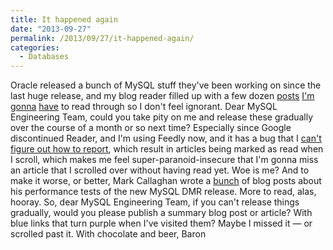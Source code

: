 ```yaml
---
title: It happened again
date: "2013-09-27"
permalink: /2013/09/27/it-happened-again/
categories:
  - Databases
---
```

Oracle released a bunch of MySQL stuff they've been working on since the last huge release, and my blog reader filled up with a few dozen [posts][1] [I'm][2] [gonna][3] [have][4] to read through so I don't feel ignorant. Dear MySQL Engineering Team, could you take pity on me and release these gradually over the course of a month or so next time? Especially since Google discontinued Reader, and I'm using Feedly now, and it has a bug that I [can't figure out how to report][5], which result in articles being marked as read when I scroll, which makes me feel super-paranoid-insecure that I'm gonna miss an article that I scrolled over without having read yet. 
Woe is me? 
And to make it worse, or better, Mark Callaghan wrote a [bunch][6] of blog posts about his performance tests of the new MySQL DMR release. More to read, alas, hooray. 
So, dear MySQL Engineering Team, if you can't release things gradually, would you please publish a summary blog post or article? With blue links that turn purple when I've visited them? Maybe I missed it &#8212; or scrolled past it. 
With chocolate and beer, 
Baron

 [1]: http://vnwrites.blogspot.com/2013/09/mysqlfabric-sharding-maintenance.html
 [2]: https://blogs.oracle.com/MySQL/entry/tracing_mysql_protocol_from_client
 [3]: https://blogs.oracle.com/mysqlinnodb/entry/https_blogs_oracle_com_mysqlinnodb
 [4]: http://on-mysql-replication.blogspot.com/2013/09/mysql-labs-multi-source-replication.html
 [5]: https://twitter.com/xaprb/status/381441155470082049
 [6]: http://mysqlha.blogspot.com/
